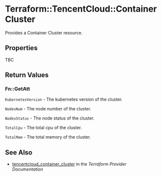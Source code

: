 # Terraform::TencentCloud::ContainerCluster

Provides a Container Cluster resource.

## Properties

TBC

## Return Values

### Fn::GetAtt

`KubernetesVersion` - The kubernetes version of the cluster.

`NodesNum` - The node number of the cluster.

`NodesStatus` - The node status of the cluster.

`TotalCpu` - The total cpu of the cluster.

`TotalMem` - The total memory of the cluster.

## See Also

* [tencentcloud_container_cluster](https://www.terraform.io/docs/providers/tencentcloud/r/container_cluster.html) in the _Terraform Provider Documentation_